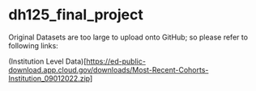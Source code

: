 # dh125_final_project

Original Datasets are too large to upload onto GitHub; so please refer to following links:

(Institution Level Data)[https://ed-public-download.app.cloud.gov/downloads/Most-Recent-Cohorts-Institution_09012022.zip]
